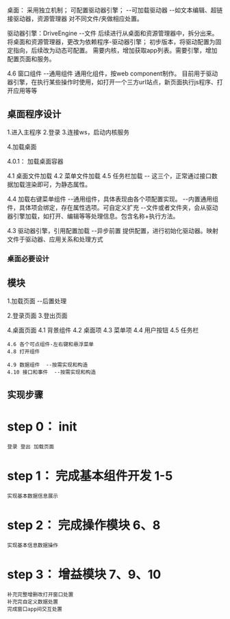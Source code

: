 
桌面：
    采用独立机制；
    可配置驱动器引擎；         --可加载驱动器 --如文本编辑、超链接驱动器，资源管理器 对不同文件/夹做相应处置。 

驱动器引擎：DriveEngine  --文件
    后续进行从桌面和资源管理器中，拆分出来。 将桌面和资源管理器，更改为依赖程序-驱动器引擎；
    初步版本，将驱动配置为固定指向，后续改为动态可配置。
    需要内核，增加获取app列表。需要引擎，增加配置页面和服务。

4.6 窗口组件 --通用组件
    通用化组件，按web component制作。
    目前用于驱动器引擎，在执行某些操作时使用，如打开一个三方url站点，新页面执行js程序、打开应用等等

## 桌面程序设计

1.进入主程序
2.登录
3.连接ws，启动内核服务

4.加载桌面

4.0.1： 加载桌面容器

4.1 桌面文件加载
4.2 菜单文件加载
4.5 任务栏加载
        -- 这三个，正常通过接口数据加载渲染即可，为静态属性。

4.4 加载右键菜单组件 --通用组件，具体表现由各个项配置实现。
    --内置通用组件，具体项会绑定，存在属性选项。可自定义扩充
    --文件或者文件夹，会从驱动器引擎加载，如打开、编辑等等处理信息。包含名称+执行方法。 

4.3 驱动器引擎，引用配置加载 --异步前置
    提供配置，进行初始化驱动器。映射文件于驱动器、应用关系和处理方式


### 桌面必要设计

## 模块
1.加载页面  --后置处理

2.登录页面
3.登出页面

4.桌面页面
    4.1 背景组件
    4.2 桌面项
    4.3 菜单项
    4.4 用户按钮
    4.5 任务栏

    4.6 各个可点组件-左右键和悬浮菜单
    4.8 打开组件

    4.9 数据组件  --按需实现和构造
    4.10 接口和事件  --按需实现和构造


## 实现步骤

# step 0： init
    登录 登出 加载页面


# step 1： 完成基本组件开发 1-5
    实现基本数据信息展示


# step 2： 完成操作模块 6、8
    实现基本信息数据操作

# step 3： 增益模块 7、9、10
    补充完整增删改打开窗口处置
    补充完自定义数据处置
    完成窗口app间交互处置